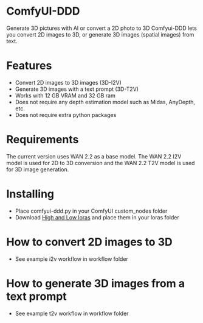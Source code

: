 # ComfyUI-DDD
Generate 3D pictures with AI or convert a 2D photo to 3D
Comfyui-DDD lets you convert 2D images to 3D, or generate 3D images (spatial images) from text.

# Features

- Convert 2D images to 3D images (3D-I2V)
- Generate 3D images with a text prompt (3D-T2V)
- Works with 12 GB VRAM and 32 GB ram
- Does not require any depth estimation model such as Midas, AnyDepth, etc.
- Does not require extra python packages

# Requirements

The current version uses WAN 2.2 as a base model. The WAN 2.2 I2V model is used for 2D to 3D conversion and the WAN 2.2 T2V model is used for 3D image generation.

# Installing

- Place comfyui-ddd.py in your ComfyUI custom_nodes folder
- Download [High and Low loras](https://huggingface.co/AtraLogika/ComfyUI-DDD/tree/main) and place them in your loras folder


# How to convert 2D images to 3D

- See example i2v workflow in workflow folder

# How to generate 3D images from a text prompt

- See example t2v workflow in workflow folder
